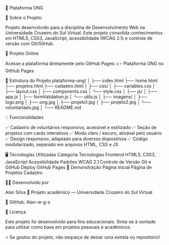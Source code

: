 🌱 Plataforma ONG










📖 Sobre o Projeto

Projeto desenvolvido para a disciplina de Desenvolvimento Web na Universidade Cruzeiro do Sul Virtual.
Este projeto consolida conhecimentos em HTML5, CSS3, JavaScript, acessibilidade (WCAG 2.1) e controle de versão com Git/GitHub.

🚀 Projeto Online

Acesse a plataforma diretamente pelo GitHub Pages:
👉 Plataforma ONG no GitHub Pages

🧱 Estrutura do Projeto
plataforma-ong/
│
├── index.html
├── home.html
├── projetos.html
├── cadastro.html
│
├── css/
│   ├── variables.css
│   ├── layout.css
│   ├── components.css
│   └── style.css
│
├── js/
│   ├── app.js
│   ├── formValidation.js
│   └── utils.js
│
├── imagens/
│   ├── logo.png
│   ├── ong.jpg
│   ├── projeto1.jpg
│   ├── projeto2.jpg
│   └── voluntariado.jpg
│
└── README.md

💡 Funcionalidades

✅ Cadastro de voluntários responsivo, acessível e estilizado
✅ Seção de projetos com cards interativos
✅ Modo claro / escuro, ativável pelo usuário
✅ Design responsivo, adaptado para diversos dispositivos
✅ Código modularizado, separado em arquivos HTML, CSS e JS

🖥️ Tecnologias Utilizadas
Categoria	Tecnologias
Frontend	HTML5, CSS3, JavaScript
Acessibilidade	Padrões WCAG 2.1
Controle de Versão	Git e GitHub
Deploy	GitHub Pages
📸 Demonstração
Página Inicial	Página de Projetos	Cadastro

	
	
🧑‍💻 Desenvolvido por

Alan Silva
💼 Projeto acadêmico — Universidade Cruzeiro do Sul Virtual

🔗 GitHub: Alan-w-g-s

📄 Licença

Este projeto foi desenvolvido para fins educacionais.
Sinta-se à vontade para utilizar como base em projetos pessoais e acadêmicos.

⭐ Se gostou do projeto, não esqueça de deixar uma estrela no repositório!
